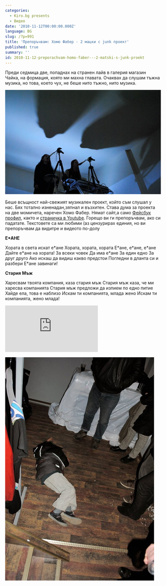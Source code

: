 ```yaml
---
categories:
  - Kiro.bg presents
  - Видео
date: '2010-11-12T00:00:00.000Z'
language: BG
slug: /?p=991
title: 'Препоръчвам: Хомо Фабер - 2 мацки с junk проект'
published: true
summary: ''
id: 2010-11-12-preporachvam-homo-faber---2-matski-s-junk-proekt
---
```


Преди седмица две, попаднах на странен лайв в галерия магазин Чайка, на формация, която ми махна главата. Очаквах да слушам тъжна музика, но това, което чух, не беше нито тъжно, нито музика.

![Хомо Фабер в галерия Чайка](https://raw.githubusercontent.com/kirilchristov/blog_images/main/2010/11/75875_105101486224935_100001752517417_39243_3645718_n.jpg)


Беше всъщност най-свежият музикален проект, който съм слушал у нас. Бях тотално изненадан,зяпнал и възхитен. Става дума за проекта на две момичета, наречен Хомо Фабер. Нямат сайт,а само [Фейсбук профил](http://www.facebook.com/profile.php?id=100001752517417), както и [страничка в Youtube](http://www.youtube.com/HomoFaberHomoFaber). Горещо ви ги препоръчвам, ако си падатате. Текстовете са ми любими (аз цензурирах единия, но ви препоръчвам да видитре и видеото по-долу 

**Е\*АНЕ**

 Хората в света искат е\*ане Хората, хората, хората Е\*ане, е\*ане, е\*ане Дайте е\*ане на хората! За всеки човек Да има е\*ане За един едно За друг друго Ако искаш да видиш какво предстои Погледни в дланта си и разбери Е\*ане завинаги! 

**Стария Мъж**

 Харесвам твоята компания, каза стария мъж Стария мъж каза, че ми харесва компанията Стария мъж предложи да изпием по едно питие Хайде ела, това е наблизо Искам ти компанията, млада жено Искам ти компанията, жено млада! 

<div className="youtube_video"><iframe src="http://www.youtube.com/v/lczLyo4DT_Q?fs=1&hl=en_GB&rel=0" frameborder="0" allowfullscreen></iframe></div>

![Бесен фен припаднал от танци (Снимка: профилът им във Фейсбук)](https://raw.githubusercontent.com/kirilchristov/blog_images/main/2010/11/148710_105101476224936_100001752517417_39242_5579837_n.jpg)

